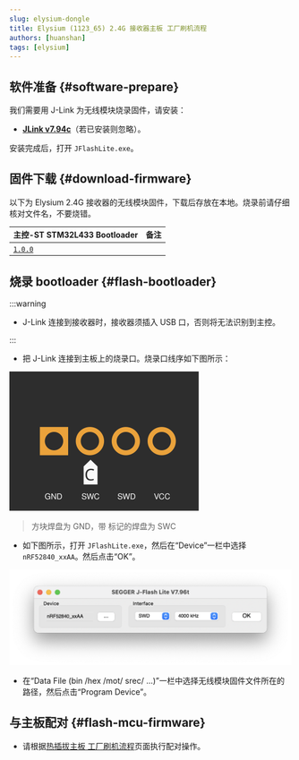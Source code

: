 ```yaml
---
slug: elysium-dongle
title: Elysium (1123_65) 2.4G 接收器主板 工厂刷机流程
authors: [huanshan]
tags: [elysium]
---
```


## 软件准备 {#software-prepare}

我们需要用 J-Link 为无线模块烧录固件，请安装：

* [**JLink v7.94c**](https://www.123pan.com/s/teb2jv-oMR2A.html)（若已安装则忽略）。

安装完成后，打开 `JFlashLite.exe`。

## 固件下载 {#download-firmware}

以下为 Elysium 2.4G 接收器的无线模块固件，下载后存放在本地。烧录前请仔细核对文件名，不要烧错。

| <Icon icon="fa-brands fa-bootstrap" /> 主控-ST STM32L433 Bootloader | 备注 |
|---|---|
| <Icon icon="fa-solid fa-circle-down" /> [`1.0.0`](https://cdn.shopify.com/s/files/1/0444/8259/2928/files/helix_nrf52840_ankh_1.0.0.hex?v=1727790535) | <Icon icon="fa-solid fa-minus" /> |

## 烧录 bootloader {#flash-bootloader}

:::warning

* J-Link 连接到接收器时，接收器须插入 USB 口，否则将无法识别到主控。

:::

* 把 J-Link 连接到主板上的烧录口。烧录口线序如下图所示：

![](./swd.svg)

> 方块焊盘为 GND，带 <Icon icon="fa-solid fa-copyright" /> 标记的焊盘为 SWC

* 如下图所示，打开 `JFlashLite.exe`，然后在“Device”一栏中选择 `nRF52840_xxAA`。然后点击“OK”。

![](./jfl-nrf52840.png)

* 在“Data File (bin /hex /mot/ srec/ ...)”一栏中选择无线模块固件文件所在的路径，然后点击“Program Device”。

## 与主板配对 {#flash-mcu-firmware}

* 请根据[热插拔主板 工厂刷机流程](/confidential/elysium-hotswap#pair-with-dongle)页面执行配对操作。